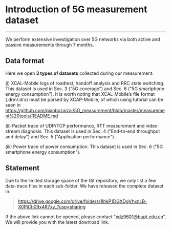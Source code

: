 # Introduction of 5G measurement dataset
----------

We perform extensive investigation over 5G networks via both active and passive measurements through 7 months. 

## Data format
Here we open **3 types of datasets** collected during our measurement.
 
(i) XCAL-Mobile logs of roadtest, handoff analysis and RRC state switching. This dataset is used in Sec. 3 ("5G coverage") and Sec. 6 ("5G smartphone energy consumption"). It is worth noting that XCAL-Mobile’s file format (.drm/.drx) must be parsed by XCAP-Mobile, of which using tutorial can be seen in https://github.com/piaobozaizai/5G_measurement/blob/master/measurement%20tools/README.md

(ii) Packet trace of UDP/TCP performance, RTT measurement and video stream diagnosis. This dataset is used in Sec. 4 ("End-to-end throughput and delay") and Sec. 5 ("Application performance").

(iii) Power trace of power consumption. This dataset is used in Sec. 6 ("5G smartphone energy consumption").


## Statement
Due to the limited storage space of the Git repository, we only list a few data-trace files in each sub-folder. We have released the complete dataset in: 
> https://drive.google.com/drive/folders/1lhkP1DGXDgVhxnLB-X0PjCh09x4R7xy_?usp=sharing

If the above link cannot be opened, please contact "xdz9601@bupt.edu.cn". We will provide you with the latest download link.
